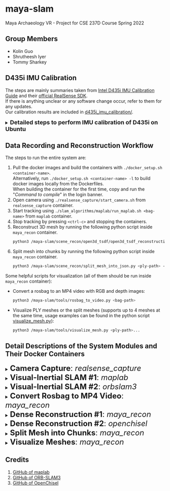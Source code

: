 # maya-slam
Maya Archaeology VR - Project for CSE 237D Course Spring 2022

## Group Members
  * Kolin Guo
  * Shrutheesh Iyer
  * Tommy Sharkey

## D435i IMU Calibration
The steps are mainly summaries taken from
[Intel D435i IMU Calibration Guide](https://www.intelrealsense.com/wp-content/uploads/2019/07/Intel_RealSense_Depth_D435i_IMU_Calibration.pdf)
and their [official RealSense SDK](https://github.com/IntelRealSense/librealsense).  
If there is anything unclear or any software change occur, refer to them for
any updates.  
Our calibration results are included in [d435i_imu_calibration/](d435i_imu_calibration).

<details>
<summary><b><font size="+1">Detailed steps to perform IMU calibration of D435i on Ubuntu</font></b></summary>
<p>

Prerequisites: Ubuntu >= 18.04, Python 3 (pip, numpy)

* Step 1: Install Intel RealSense SDK `pyrealsense2` wrapper:  
  ```bash
  sudo pip3 install pyrealsense2
  ```
* Step 2: Clone [Intel RealSense SDK](https://github.com/IntelRealSense/librealsense):  
  ```bash
  git clone https://github.com/IntelRealSense/librealsense.git
  ```
* Step 3: Run `librealsense/tools/rs-imu-calibration/rs-imu-calibration.py` with sudo
  to perform IMU calibration.
  Check [this README.md](https://github.com/IntelRealSense/librealsense/tree/master/tools/rs-imu-calibration)
  for more information.  
  ```bash
  cd librealsense/tools/rs-imu-calibration
  sudo python3 rs-imu-calibration.py
  ```
* Step 4: At the end of the calibration script, select to write the results to D435i's eeprom.

Note that if you are connected to a laptop, your screen might rotate according
to the connected D435i orientation. This is because the OS sees the IMU inside
D435i as any IMU inside a tablet and thus will rotate screen orientation following
it. To turn screen rotation off, see
[this post](https://askubuntu.com/questions/1035209/how-to-turn-off-screen-rotation-in-ubuntu-18-04-lts).

</p>
</details>

## Data Recording and Reconstruction Workflow
The steps to run the entire system are:
1. Pull the docker images and build the containers with `./docker_setup.sh <container-name>`.  
   Alternatively, run `./docker_setup.sh <container-name> -l` to build docker images locally
   from the Dockerfiles.  
   When building the container for the first time, copy and run the "*Command to compile*" in the login banner.
2. Open camera using `./realsense_capture/start_camera.sh` from `realsense_capture` container.
3. Start tracking using `./slam_algorithms/maplab/run_maplab.sh <bag-name>` from `maplab` container.
4. Stop tracking by pressing `<ctrl-c>` and stopping the containers.
5. Reconstruct 3D mesh by running the following python script inside `maya_recon` container.
    ```bash
    python3 /maya-slam/scene_recon/open3d_tsdf/open3d_tsdf_reconstruction.py <bag-path> --voxel-length <voxel-length> --pose-refine
    ```
6. Split mesh into chunks by running the following python script inside `maya_recon` container.
    ```bash
    python3 /maya-slam/scene_recon/split_mesh_into_json.py <ply-path> --box-size <box-size>
    ```
Some helpful scripts for visualization (all of them should be run inside `maya_recon` container):
* Convert a rosbag to an MP4 video with RGB and depth images:
  ```bash
  python3 /maya-slam/tools/rosbag_to_video.py <bag-path>
  ```
* Visualize PLY meshes or the split meshes
(supports up to 4 meshes at the same time,
usage examples can be found in the python script
[visualize_mesh.py](tools/visualize_mesh.py#L3-L14)):
  ```bash
  python3 /maya-slam/tools/visualize_mesh.py <ply-path>...
  ```

## Detail Descriptions of the System Modules and Their Docker Containers

<details>
<summary><font size="+2"><b>Camera Capture</b>: <i>realsense_capture</i></font></summary>
<p>

| docker image | Dockerfile | Estimated compile time |
| :-----: | :-----: | :-----: |
| [kolinguo/realsense:v1.0](https://hub.docker.com/r/kolinguo/realsense) | [docker/Dockerfile_realsense](docker/Dockerfile_realsense) | 1-2 minutes |

Container for launching and configuring the Intel RealSense D435i RGBD camera.  
This docker image has Ubuntu 18.04, CUDA 11.3.1, ROS Melodic, OpenCV 4.4.0,
[librealsense](https://github.com/IntelRealSense/librealsense),
[realsense-ros](https://github.com/IntelRealSense/realsense-ros).

#### Build & compile codebase
1. `./docker_setup.sh realsense_capture` to pull the docker image and build the container.
2. `cd realsense_capture && ./build_ros.sh` to compile the packages.

#### Running
Run `./realsense_capture/start_camera.sh` to start the camera.  
This will launch the launch file
[realsense_d435i_rviz.launch](realsense_capture/catkin_ws/src/realsense_d435i_capture/launch/realsense_d435i_rviz.launch).
It is configured to launch the RGB color feed (1280x720 @ 30 fps),
depth feed (848x480 @ 30 fps) aligned with color using
[HighAccuracyPreset](realsense_capture/catkin_ws/src/realsense_d435i_capture/json/HighAccuracyPreset.json),
and the IMU sensors (accel and gyro @ 200 fps).

##### Note: RealSense D435i depth presets and performance tuning
To obtain better performance of the D435i depth camera, we followed the
[post of RealSense D400 series visual presets](https://dev.intelrealsense.com/docs/d400-series-visual-presets)
and uses the HighAccuracyPreset.
All presets can be found
[here](https://github.com/IntelRealSense/librealsense/wiki/D400-Series-Visual-Presets#preset-table).
For the best performance, please check out the
[advanced guide for tuning depth cameras](https://dev.intelrealsense.com/docs/tuning-depth-cameras-for-best-performance).

</p>
</details>

<details>
<summary><font size="+2"><b>Visual-Inertial SLAM #1</b>: <i>maplab</i></font></summary>
<p>

| docker image | Dockerfile | Estimated compile time |
| :-----: | :-----: | :-----: |
| [kolinguo/maplab:v1.0](https://hub.docker.com/r/kolinguo/maplab) | [docker/Dockerfile_maplab](docker/Dockerfile_maplab) | 35-45 minutes |

Container for launching and configuring [maplab](https://github.com/ethz-asl/maplab),
which is a visual-inertial SLAM supporting RGB-D+IMU mapping.  
This docker image has Ubuntu 18.04, CUDA 11.3.1, ROS Melodic, OpenCV 4.4.0,
[librealsense](https://github.com/IntelRealSense/librealsense),
[realsense-ros](https://github.com/IntelRealSense/realsense-ros).

#### Build & compile codebase
1. `./docker_setup.sh maplab` to pull the docker image and build the container.
2. `cd slam_algorithms/maplab && ./build_ros.sh` to compile the packages.

#### Running
Run `./slam_algorithms/maplab/run_maplab.sh <bag-name>` to start the camera tracking.
It accepts a `<bag-name>` argument which will record and save the rosbag as
`/maya-slam/slam_algorithms/rosbags/d435i_{bag-name}_{TIMESTAMP}.bag`

The script will launch the launch file
[realsense.launch](slam_algorithms/maplab/catkin_ws/src/maplab/applications/rovioli/launch/realsense.launch).
It will run maplab by calling
[run_realsense](slam_algorithms/maplab/catkin_ws/src/maplab/applications/rovioli/scripts/run_realsense),
display the trajectory in RVIZ and
also record color/depth/imu/camera pose trajectory generated by maplab
as topics into a rosbag.
The RealSense camera parameters can be modified in
[realsense-camera.yaml](slam_algorithms/maplab/catkin_ws/src/maplab/applications/rovioli/share/realsense-camera.yaml)
and
[realsense-imu.yaml](slam_algorithms/maplab/catkin_ws/src/maplab/applications/rovioli/share/realsense-imu.yaml).

</p>
</details>

<details>
<summary><font size="+2"><b>Visual-Inertial SLAM #2</b>: <i>orbslam3</i></font></summary>
<p>

| docker image | Dockerfile | Estimated compile time |
| :-----: | :-----: | :-----: |
| [kolinguo/orbslam3:v1.0](https://hub.docker.com/r/kolinguo/orbslam3) | [docker/Dockerfile_orbslam3](docker/Dockerfile_orbslam3) | 5-6 minutes |

Container for launching and configuring
[ORB-SLAM3](https://github.com/UZ-SLAMLab/ORB_SLAM3), the state-of-the-art
ORB-feature-based visual-inertial SLAM algorithm on stereo+IMU system.  
This docker image has Ubuntu 18.04, CUDA 11.3.1, ROS Melodic, OpenCV 4.4.0,
[librealsense](https://github.com/IntelRealSense/librealsense),
[realsense-ros](https://github.com/IntelRealSense/realsense-ros),
Python 3.6.9 with Jupyter Notebook.

Unfortunately, for RGB-D+IMU systems such as the RealSense D435i, ORB-SLAM3 does not have great
performance and can sometimes lose track in featureless areas according to our experiments.

#### Build & compile codebase
1. `./docker_setup.sh orbslam3` to pull the docker image and build the container.
2. `cd slam_algorithms/ORB_SLAM3 && ./build.sh && ./build_ros.sh` to compile the packages.

#### Running
Run `roslaunch ORB_SLAM3 rgbd_d435i.launch` to launch tracking along with
RealSense camera.  
The trajectory is written as
`/maya-slam/slam_algorithms/ORB_SLAM3/Examples_old/ROS/ORB_SLAM3/FrameTrajectory.txt`

A Jupyter notebook
[Fix_ORBSLAM3_Lose_Track.ipynb](slam_algorithms/ORB_SLAM3/Examples_old/ROS/ORB_SLAM3/rosbags/notebooks/Fix_ORBSLAM3_Lose_Track.ipynb)
is included to fix any tracking loss in the ORB-SLAM3 camera pose trajectory
by performing a consecutive frame
[multi-scale ICP](http://www.open3d.org/docs/0.15.1/python_api/open3d.t.pipelines.odometry.rgbd_odometry_multi_scale.html)
of the two frames before and after losing track.
Although not included yet, rosbag generation from the predicted camera pose trajectory
can be easily written, enabling mesh reconstruction.

:exclamation: **ORB-SLAM3 has not been tested extensively for the project and we recommend using maplab for SLAM**

<details>
<summary><font size="+0">Running ORB-SLAM3 on SLAM Datasets</font></summary>
<p>

Please place all datasets in [slam_algorithms/datasets/](slam_algorithms/datasets/)  
For [TUM_VI](https://vision.in.tum.de/data/datasets/visual-inertial-dataset),
ORB-SLAM3 expects the data in raw format (i.e., *Euroc / DSO 512x512 dataset*)
instead of rosbags.

```bash
datasets
├── TUM_VI
│   ├── dataset-corridor1_512_16
│   │   ├── dso
│   │   │   ├── cam0
│   │   │   ├── cam1
│   │   │   ├── camchain.yaml
│   │   │   ├── gt_imu.csv
│   │   │   ├── imu_config.yaml
│   │   │   └── imu.txt
│   │   └── mav0
│   │       ├── cam0
│   │       │   ├── data
│   │       │   └── data.csv
│   │       ├── cam1
│   │       │   ├── data
│   │       │   └── data.csv
│   │       ├── imu0
│   │       │   └── data.csv
│   │       └── mocap0
│   │           └── data.csv
│   └── ...
└── EuRoC
```

##### Running ORB-SLAM3
Use [tum_vi_examples.sh](slam_algorithms/ORB_SLAM3/tum_vi_examples.sh)
to run with TUM_VI dataset.  
(Note: the seg fault at the end is not an issue since it only happens during destruction.)

</p>
</details>

</p>
</details>

<details>
<summary><font size="+2"><b>Convert Rosbag to MP4 Video</b>: <i>maya_recon</i></font></summary>
<p>

| docker image | Dockerfile | Estimated compile time |
| :-----: | :-----: | :-----: |
| [kolinguo/maya_recon:v1.0](https://hub.docker.com/r/kolinguo/maya_recon) | [docker/Dockerfile_maya_recon](docker/Dockerfile_maya_recon) | No need to compile |

Container for converting a rosbag to an MP4 video with RGB and depth images.  
Uses PIL and OpenCV for image editing and video generation.
Utilizes the custom [ImageHelper class](tools/image_helper.py) for
combining images and adding texts.  
This docker image has Ubuntu 20.04, CUDA 11.3.1, ROS Noetic, OpenCV 4.2.0,
Python 3.8.10 with Jupyter Notebook and [requirements.txt](scene_recon/requirements.txt).

#### Build
1. `./docker_setup.sh maya_recon` to pull the docker image and build the container.

#### Running
Run the following python script to convert the rosbag at `<bag-path>` into
an MP4 video. The generated video is saved as
`{bag-path}_bag_frames/{bag-name}_bag_frames.mp4`
  ```bash
  python3 ./tools/rosbag_to_video.py <bag-path>
  ```

</p>
</details>

<details>
<summary><font size="+2"><b>Dense Reconstruction #1</b>: <i>maya_recon</i></font></summary>
<p>

| docker image | Dockerfile | Estimated compile time |
| :-----: | :-----: | :-----: |
| [kolinguo/maya_recon:v1.0](https://hub.docker.com/r/kolinguo/maya_recon) | [docker/Dockerfile_maya_recon](docker/Dockerfile_maya_recon) | No need to compile |

Container for dense 3D mesh reconstruction from RGB-D observations and the estimated camera pose trajectory.  
Uses Open3D
[ScalableTSDFVolume](http://www.open3d.org/docs/0.15.1/python_api/open3d.pipelines.integration.ScalableTSDFVolume.html)
to reconstruct the scene. Supports adding a consecutive frame camera pose refinement step
to improve the estimated camera poses. The pose refinement is based on
[multi-scale ICP](http://www.open3d.org/docs/0.15.1/python_api/open3d.t.pipelines.odometry.rgbd_odometry_multi_scale.html).  
This docker image has Ubuntu 20.04, CUDA 11.3.1, ROS Noetic, OpenCV 4.2.0,
Python 3.8.10 with Jupyter Notebook and [requirements.txt](scene_recon/requirements.txt).

#### Build
1. `./docker_setup.sh maya_recon` to pull the docker image and build the container.

#### Running
Run the following python script to perform 3D reconstruction from the rosbag
(with the estimated camera pose recorded in `/tf` topic from `map` frame to `imu` frame)
at `<bag-path>`. The generated PLY mesh is saved as
`/maya-slam/scene_recon/output_plys/{bag-name}_o3dTSDF{voxel-length}m.ply`
  ```bash
  python3 ./scene_recon/open3d_tsdf/open3d_tsdf_reconstruction.py <bag-path> --voxel-length <voxel-length> --pose-refine
  ```

The TSDF `<voxel-length>` is specified in meters and should be tuned given the available
system RAM resources (*i.e.*, a smaller `<voxel-length>` gives more detailed geometries
but requires more RAM resources).  
If the option `--pose-refine` is specified, perform the additional pose refinement step
and save the refined pose trajectory in `output_plys/{ply-name}_pose` directory.
The `pose_trajectory.html` inside the directory shows the camera pose trajectory
visualizations for the SLAM estimate and the refined trajectory.

:zap: **We recommend running this dense reconstruction on a powerful system with >64GB RAM** :zap:

</p>
</details>

<details>
<summary><font size="+2"><b>Dense Reconstruction #2</b>: <i>openchisel</i></font></summary>
<p>

| docker image | Dockerfile | Estimated compile time |
| :-----: | :-----: | :-----: |
| [kolinguo/openchisel:v1.0](https://hub.docker.com/r/kolinguo/openchisel) | [docker/Dockerfile_openchisel](docker/Dockerfile_openchisel) | 1-2 minutes |

Container for dense 3D mesh reconstruction from RGB-D observations and the estimated camera pose trajectory.
Uses [OpenChisel](https://github.com/personalrobotics/OpenChisel)
to reconstruct the scene.  
This docker image has Ubuntu 18.04, CUDA 11.3.1, ROS Melodic,
[ros-melodic-pcl-ros](https://github.com/methylDragon/pcl-ros-tutorial/blob/master/PCL%20Reference%20with%20ROS.md).

#### Build & compile codebase
1. `./docker_setup.sh openchisel` to pull the docker image and build the container.
2. `cd scene_recon/openchisel && ./build_ros.sh` to compile the packages.

#### Running
Run `./scene_recon/openchisel/run_openchisel.sh <bag-path>` to start the reconstruction from the rosbag
(with the estimated camera pose recorded in `/tf` topic from `map` frame to `imu` frame)
at `<bag-path>`. The generated PLY mesh is saved as
`/maya-slam/scene_recon/output_plys/{bag-name}_openchisel.ply`

The script will launch the launch file
[launch_realsense_maplab.launch](scene_recon/openchisel/catkin_ws/src/OpenChisel/chisel_ros/launch/launch_realsense_maplab.launch).
The TSDF `<voxel_resolution_m>` parameter is specified in meters and can be tuned given the available
system RAM resources. However, OpenChisel seems to not function properly
when `<voxel_resolution_m>` is below 0.04 meter (*i.e.*, 4 cm), presumably due to suboptimal implementation.


:mega: **We recommend using the Open3D-based *maya_recon* for dense reconstruction**

</p>
</details>

<details>
<summary><font size="+2"><b>Split Mesh into Chunks</b>: <i>maya_recon</i></font></summary>
<p>

| docker image | Dockerfile | Estimated compile time |
| :-----: | :-----: | :-----: |
| [kolinguo/maya_recon:v1.0](https://hub.docker.com/r/kolinguo/maya_recon) | [docker/Dockerfile_maya_recon](docker/Dockerfile_maya_recon) | No need to compile |


Container for splitting mesh into chunks and generating the JSON configuration file
to speedup mesh loading and manipulation.  
Uses PyVista
[PolyData.clip_box()](https://docs.pyvista.org/api/core/_autosummary/pyvista.PolyData.clip_box.html)
function to clip the meshes.
Other 3D mesh processing libraries have not yet correctly implemented
texture interpolation during mesh clipping
(*e.g.*, [trimesh issue #1313](https://github.com/mikedh/trimesh/issues/1313),
[Open3D issue #2464](https://github.com/isl-org/Open3D/issues/2464)).  
This docker image has Ubuntu 20.04, CUDA 11.3.1, ROS Noetic, OpenCV 4.2.0,
Python 3.8.10 with Jupyter Notebook and [requirements.txt](scene_recon/requirements.txt).

#### Build
1. `./docker_setup.sh maya_recon` to pull the docker image and build the container.

#### Running
Run the following python script to split the mesh at `<ply-path>` into chunks
and generate a JSON configuration file.
The `<box-size>` is the chunk side length specified in meters
and should be tuned to balance the chunk PLY filesize and the number of split mesh chunks
to achieve the optimal mesh loading speed.

```bash
python3 ./scene_recon/split_mesh_into_json.py <ply-path> --box-size <box-size>
```

The generated files are saved in
`/maya-slam/scene_recon/output_plys/{ply-name}_split` directory.
An example folder structure is shown below
```bash
output_plys
├── d435i_kitchen_2022-06-04-23-39-35_o3dTSDF0.005m_pose_refined.ply
├── d435i_kitchen_2022-06-04-23-39-35_o3dTSDF0.005m_pose_refined_split
│   ├── meshes
│   │   ├── chunk_(0,0,0).ply
│   │   ├── chunk_(0,1,0).ply
│   │   ├── chunk_(-1,-1,0).ply
│   │   ├── chunk_(1,0,0).ply
│   │   └── ...
│   └── config.json
└── ...
```

:zap: **We recommend running this mesh splitting on a powerful system with 32GB RAM** :zap:

</p>
</details>

<details>
<summary><font size="+2"><b>Visualize Meshes</b>: <i>maya_recon</i></font></summary>
<p>

| docker image | Dockerfile | Estimated compile time |
| :-----: | :-----: | :-----: |
| [kolinguo/maya_recon:v1.0](https://hub.docker.com/r/kolinguo/maya_recon) | [docker/Dockerfile_maya_recon](docker/Dockerfile_maya_recon) | No need to compile |

Container for visualizing PLY meshes or the split mesh chunks.  
Uses [PyVista](https://docs.pyvista.org/) to load and visualize the meshes
due to its great efficiency of processing very large meshes
compared to other 3D mesh processing libraries (*e.g.*, trimesh and Open3D).  
This docker image has Ubuntu 20.04, CUDA 11.3.1, ROS Noetic, OpenCV 4.2.0,
Python 3.8.10 with Jupyter Notebook and [requirements.txt](scene_recon/requirements.txt).

#### Build
1. `./docker_setup.sh maya_recon` to pull the docker image and build the container.

#### Running
Run the following python script to visualize the mesh or the split mesh chunks
at `<ply-path>`
(supports up to 4 meshes at the same time,
usage examples can be found in the python script
[visualize_mesh.py](tools/visualize_mesh.py#L3-L14)):
  ```bash
  python3 ./tools/visualize_mesh.py <ply-path>...
  ```

</p>
</details>

## Credits
  1. [GitHub of maplab](https://github.com/ethz-asl/maplab)
  2. [GitHub of ORB-SLAM3](https://github.com/UZ-SLAMLab/ORB_SLAM3)
  2. [GitHub of OpenChisel](https://github.com/personalrobotics/OpenChisel)

